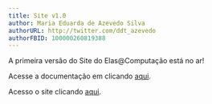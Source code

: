 ```yaml
---
title: Site v1.0
author: Maria Eduarda de Azevedo Silva
authorURL: http://twitter.com/ddt_azevedo
authorFBID: 100000260819388
---
```


A primeira versão do Site do Elas@Computação está no ar!

Acesse a documentação em clicando [aqui](/docs/site).

Acesso o site clicando [aqui](https://elascomputacao.github.io).
